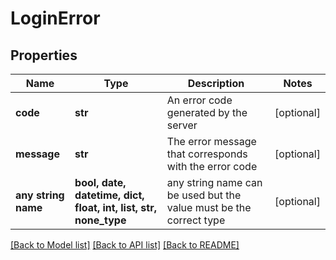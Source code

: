# LoginError


## Properties
Name | Type | Description | Notes
------------ | ------------- | ------------- | -------------
**code** | **str** | An error code generated by the server | [optional] 
**message** | **str** | The error message that corresponds with the error code | [optional] 
**any string name** | **bool, date, datetime, dict, float, int, list, str, none_type** | any string name can be used but the value must be the correct type | [optional]

[[Back to Model list]](../README.md#documentation-for-models) [[Back to API list]](../README.md#documentation-for-api-endpoints) [[Back to README]](../README.md)



